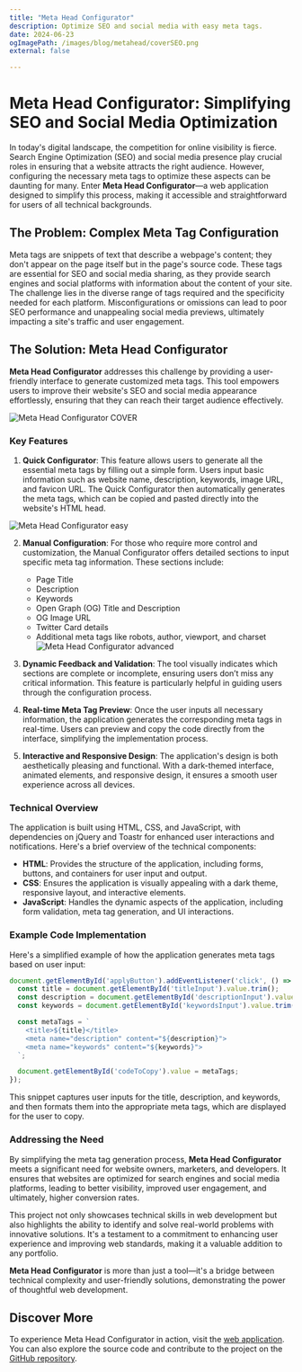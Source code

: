 ```yaml
---
title: "Meta Head Configurator"
description: Optimize SEO and social media with easy meta tags.
date: 2024-06-23
ogImagePath: /images/blog/metahead/coverSEO.png
external: false

---
```


# Meta Head Configurator: Simplifying SEO and Social Media Optimization

In today's digital landscape, the competition for online visibility is fierce. Search Engine Optimization (SEO) and social media presence play crucial roles in ensuring that a website attracts the right audience. However, configuring the necessary meta tags to optimize these aspects can be daunting for many. Enter **Meta Head Configurator**—a web application designed to simplify this process, making it accessible and straightforward for users of all technical backgrounds.

## The Problem: Complex Meta Tag Configuration

Meta tags are snippets of text that describe a webpage's content; they don't appear on the page itself but in the page's source code. These tags are essential for SEO and social media sharing, as they provide search engines and social platforms with information about the content of your site. The challenge lies in the diverse range of tags required and the specificity needed for each platform. Misconfigurations or omissions can lead to poor SEO performance and unappealing social media previews, ultimately impacting a site's traffic and user engagement.

## The Solution: Meta Head Configurator

**Meta Head Configurator** addresses this challenge by providing a user-friendly interface to generate customized meta tags. This tool empowers users to improve their website's SEO and social media appearance effortlessly, ensuring that they can reach their target audience effectively.

![ Meta Head Configurator COVER ](/images/blog/metahead/timemetaheadcover.png)

### Key Features

1. **Quick Configurator**: This feature allows users to generate all the essential meta tags by filling out a simple form. Users input basic information such as website name, description, keywords, image URL, and favicon URL. The Quick Configurator then automatically generates the meta tags, which can be copied and pasted directly into the website's HTML head.

![ Meta Head Configurator easy ](/images/blog/metahead/metaheadEasy.png)

2. **Manual Configuration**: For those who require more control and customization, the Manual Configurator offers detailed sections to input specific meta tag information. These sections include:
    - Page Title
    - Description
    - Keywords
    - Open Graph (OG) Title and Description
    - OG Image URL
    - Twitter Card details
    - Additional meta tags like robots, author, viewport, and charset
    ![ Meta Head Configurator advanced ](/images/blog/metahead/metaheadManualConfigurator.png)

3. **Dynamic Feedback and Validation**: The tool visually indicates which sections are complete or incomplete, ensuring users don’t miss any critical information. This feature is particularly helpful in guiding users through the configuration process.
4. **Real-time Meta Tag Preview**: Once the user inputs all necessary information, the application generates the corresponding meta tags in real-time. Users can preview and copy the code directly from the interface, simplifying the implementation process.
5. **Interactive and Responsive Design**: The application's design is both aesthetically pleasing and functional. With a dark-themed interface, animated elements, and responsive design, it ensures a smooth user experience across all devices.

### Technical Overview

The application is built using HTML, CSS, and JavaScript, with dependencies on jQuery and Toastr for enhanced user interactions and notifications. Here's a brief overview of the technical components:

- **HTML**: Provides the structure of the application, including forms, buttons, and containers for user input and output.
- **CSS**: Ensures the application is visually appealing with a dark theme, responsive layout, and interactive elements.
- **JavaScript**: Handles the dynamic aspects of the application, including form validation, meta tag generation, and UI interactions.

### Example Code Implementation

Here's a simplified example of how the application generates meta tags based on user input:

```jsx
document.getElementById('applyButton').addEventListener('click', () => {
  const title = document.getElementById('titleInput').value.trim();
  const description = document.getElementById('descriptionInput').value.trim();
  const keywords = document.getElementById('keywordsInput').value.trim();

  const metaTags = `
    <title>${title}</title>
    <meta name="description" content="${description}">
    <meta name="keywords" content="${keywords}">
  `;

  document.getElementById('codeToCopy').value = metaTags;
});
```

This snippet captures user inputs for the title, description, and keywords, and then formats them into the appropriate meta tags, which are displayed for the user to copy.

### Addressing the Need

By simplifying the meta tag generation process, **Meta Head Configurator** meets a significant need for website owners, marketers, and developers. It ensures that websites are optimized for search engines and social media platforms, leading to better visibility, improved user engagement, and ultimately, higher conversion rates.

This project not only showcases technical skills in web development but also highlights the ability to identify and solve real-world problems with innovative solutions. It's a testament to a commitment to enhancing user experience and improving web standards, making it a valuable addition to any portfolio.

**Meta Head Configurator** is more than just a tool—it's a bridge between technical complexity and user-friendly solutions, demonstrating the power of thoughtful web development.

## Discover More

To experience Meta Head Configurator in action, visit the [web application](https://integrationmetahead.onrender.com/). You can also explore the source code and contribute to the project on the [GitHub repository](https://github.com/j03rul4nd/IntegrationMetaHead).